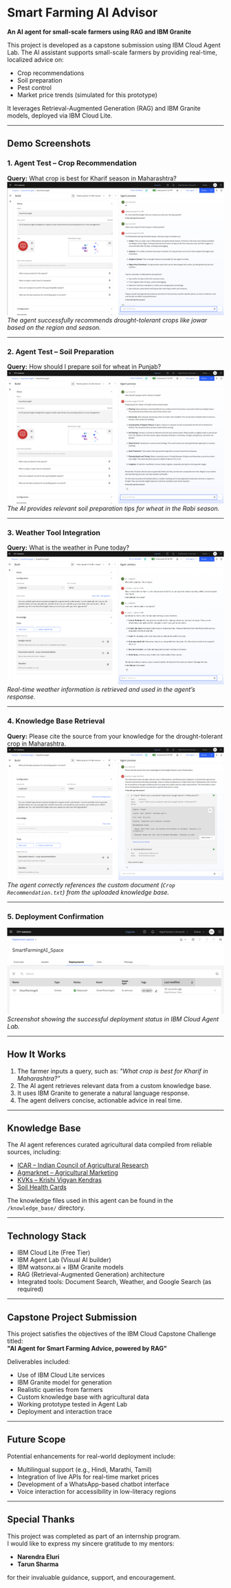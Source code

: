 # Smart Farming AI Advisor  
**An AI agent for small-scale farmers using RAG and IBM Granite**

This project is developed as a capstone submission using IBM Cloud Agent Lab. The AI assistant supports small-scale farmers by providing real-time, localized advice on:

- Crop recommendations  
- Soil preparation  
- Pest control  
- Market price trends (simulated for this prototype)

It leverages Retrieval-Augmented Generation (RAG) and IBM Granite models, deployed via IBM Cloud Lite.

---

## Demo Screenshots

### 1. Agent Test – Crop Recommendation  
**Query:** What crop is best for Kharif season in Maharashtra?  
![AgentTest1](ResultScreenshot/AgentTest1.png)  
_The agent successfully recommends drought-tolerant crops like jowar based on the region and season._

---

### 2. Agent Test – Soil Preparation  
**Query:** How should I prepare soil for wheat in Punjab?  
![AgentTest2](ResultScreenshot/AgentTest2.png)  
_The AI provides relevant soil preparation tips for wheat in the Rabi season._

---

### 3. Weather Tool Integration  
**Query:** What is the weather in Pune today?  
![WeatherTest1](ResultScreenshot/WeatherTest1.png)  
_Real-time weather information is retrieved and used in the agent’s response._

---

### 4. Knowledge Base Retrieval  
**Query:** Please cite the source from your knowledge for the drought-tolerant crop in Maharashtra.  
![KnowledgeTest](ResultScreenshot/KnowledgeTest.png)  
_The agent correctly references the custom document (`Crop Recommendation.txt`) from the uploaded knowledge base._

---

### 5. Deployment Confirmation  
![Deployment](ResultScreenshot/Deployment.png)  
_Screenshot showing the successful deployment status in IBM Cloud Agent Lab._

---

## How It Works

1. The farmer inputs a query, such as: _"What crop is best for Kharif in Maharashtra?"_  
2. The AI agent retrieves relevant data from a custom knowledge base.  
3. It uses IBM Granite to generate a natural language response.  
4. The agent delivers concise, actionable advice in real time.

---

## Knowledge Base

The AI agent references curated agricultural data compiled from reliable sources, including:

- [ICAR – Indian Council of Agricultural Research](https://icar.org.in)  
- [Agmarknet – Agricultural Marketing](https://agmarknet.gov.in)  
- [KVKs – Krishi Vigyan Kendras](https://kvk.icar.gov.in)  
- [Soil Health Cards](https://soilhealth.dac.gov.in)

The knowledge files used in this agent can be found in the `/knowledge_base/` directory.

---

## Technology Stack

- IBM Cloud Lite (Free Tier)  
- IBM Agent Lab (Visual AI builder)  
- IBM watsonx.ai + IBM Granite models  
- RAG (Retrieval-Augmented Generation) architecture  
- Integrated tools: Document Search, Weather, and Google Search (as required)

---

## Capstone Project Submission

This project satisfies the objectives of the IBM Cloud Capstone Challenge titled:  
**"AI Agent for Smart Farming Advice, powered by RAG"**

Deliverables included:

- Use of IBM Cloud Lite services  
- IBM Granite model for generation  
- Realistic queries from farmers  
- Custom knowledge base with agricultural data  
- Working prototype tested in Agent Lab  
- Deployment and interaction trace

---

## Future Scope

Potential enhancements for real-world deployment include:

- Multilingual support (e.g., Hindi, Marathi, Tamil)  
- Integration of live APIs for real-time market prices  
- Development of a WhatsApp-based chatbot interface  
- Voice interaction for accessibility in low-literacy regions

---

## Special Thanks

This project was completed as part of an internship program.  
I would like to express my sincere gratitude to my mentors:

- **Narendra Eluri**  
- **Tarun Sharma**

for their invaluable guidance, support, and encouragement.
